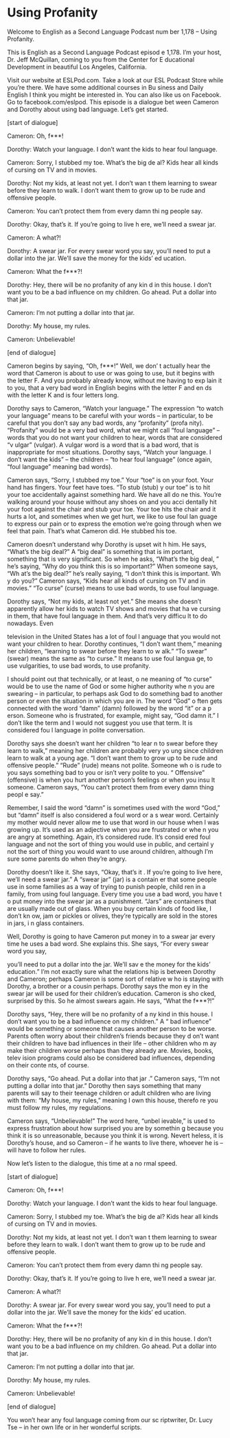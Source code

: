 # Using Profanity

Welcome to English as a Second Language Podcast num ber 1,178 – Using Profanity.

This is English as a Second Language Podcast episod e 1,178. I’m your host, Dr. Jeff McQuillan, coming to you from the Center for E ducational Development in beautiful Los Angeles, California.

Visit our website at ESLPod.com. Take a look at our  ESL Podcast Store while you’re there. We have some additional courses in Bu siness and Daily English I think you might be interested in. You can also like  us on Facebook. Go to facebook.com/eslpod. This episode is a dialogue bet ween Cameron and Dorothy about using bad language. Let’s get started.

[start of dialogue]

Cameron: Oh, f***!

Dorothy: Watch your language. I don’t want the kids  to hear foul language.

Cameron: Sorry, I stubbed my toe. What’s the big de al? Kids hear all kinds of cursing on TV and in movies.

Dorothy: Not my kids, at least not yet. I don’t wan t them learning to swear before they learn to walk. I don’t want them to grow up to  be rude and offensive people.

Cameron: You can’t protect them from every damn thi ng people say.

Dorothy: Okay, that’s it. If you’re going to live h ere, we’ll need a swear jar.

Cameron: A what?!

Dorothy: A swear jar. For every swear word you say,  you’ll need to put a dollar into the jar. We’ll save the money for the kids’ ed ucation.

Cameron: What the f***?!

Dorothy: Hey, there will be no profanity of any kin d in this house. I don’t want you to be a bad influence on my children. Go ahead. Put  a dollar into that jar.

Cameron: I’m not putting a dollar into that jar.

 Dorothy: My house, my rules.

Cameron: Unbelievable!

[end of dialogue]

Cameron begins by saying, “Oh, f***!” Well, we don’ t actually hear the word that Cameron is about to use or was going to use, but it  begins with the letter F. And you probably already know, without me having to exp lain it to you, that a very bad word in English begins with the letter F and en ds with the letter K and is four letters long.

Dorothy says to Cameron, “Watch your language.” The  expression “to watch your language” means to be careful with your words – in particular, to be careful that you don’t say any bad words, any “profanity” (profa nity). “Profanity” would be a very bad word, what we might call “foul language” –  words that you do not want your children to hear, words that are considered “v ulgar” (vulgar). A vulgar word is a word that is a bad word, that is inappropriate  for most situations. Dorothy says, “Watch your language. I don’t want the kids” – the children – “to hear foul language” (once again, “foul language” meaning bad words).

Cameron says, “Sorry, I stubbed my toe.” Your “toe”  is on your foot. Your hand has fingers. Your feet have toes. “To stub (stub) y our toe” is to hit your toe accidentally against something hard. We have all do ne this. You’re walking around your house without any shoes on and you acci dentally hit your foot against the chair and stub your toe. Your toe hits the chair and it hurts a lot, and sometimes when we get hurt, we like to use foul lan guage to express our pain or to express the emotion we’re going through when we feel that pain. That’s what Cameron did. He stubbed his toe.

Cameron doesn’t understand why Dorothy is upset wit h him. He says, “What’s the big deal?” A “big deal” is something that is im portant, something that is very significant. So when he asks, “What’s the big deal, ” he’s saying, “Why do you think this is so important?” When someone says, “Wh at’s the big deal?” he’s really saying, “I don’t think this is important. Wh y do you?” Cameron says, “Kids hear all kinds of cursing on TV and in movies.” “To  curse” (curse) means to use bad words, to use foul language.

Dorothy says, “Not my kids, at least not yet.” She means she doesn’t apparently allow her kids to watch TV shows and movies that ha ve cursing in them, that have foul language in them. And that’s very difficu lt to do nowadays. Even

television in the United States has a lot of foul l anguage that you would not want your children to hear. Dorothy continues, “I don’t want them,” meaning her children, “learning to swear before they learn to w alk.” “To swear” (swear) means the same as “to curse.” It means to use foul langua ge, to use vulgarities, to use bad words, to use profanity.

I should point out that technically, or at least, o ne meaning of “to curse” would be to use the name of God or some higher authority whe n you are swearing – in particular, to perhaps ask God to do something bad to another person or even the situation in which you are in. The word “God” o ften gets connected with the word “damn” (damn) followed by the word “it” or a p erson. Someone who is frustrated, for example, might say, “God damn it.” I don’t like the term and I would not suggest you use that term. It is considered fou l language in polite conversation.

Dorothy says she doesn’t want her children “to lear n to swear before they learn to walk,” meaning her children are probably very yo ung since children learn to walk at a young age. “I don’t want them to grow up to be rude and offensive people.” “Rude” (rude) means not polite. Someone wh o is rude to you says something bad to you or isn’t very polite to you. “ Offensive” (offensive) is when you hurt another person’s feelings or when you insu lt someone. Cameron says, “You can’t protect them from every damn thing peopl e say.”

Remember, I said the word “damn” is sometimes used with the word “God,” but “damn” itself is also considered a foul word or a s wear word. Certainly my mother would never allow me to use that word in our house when I was growing up. It’s used as an adjective when you are frustrated or whe n you are angry at something. Again, it’s considered rude. It’s consid ered foul language and not the sort of thing you would use in public, and certainl y not the sort of thing you would want to use around children, although I’m sure some  parents do when they’re angry.

Dorothy doesn’t like it. She says, “Okay, that’s it . If you’re going to live here, we’ll need a swear jar.” A “swear jar” (jar) is a contain er that some people use in some families as a way of trying to punish people, child ren in a family, from using foul language. Every time you use a bad word, you have t o put money into the swear jar as a punishment. “Jars” are containers that are  usually made out of glass. When you buy certain kinds of food like, I don’t kn ow, jam or pickles or olives, they’re typically are sold in the stores in jars, i n glass containers.

Well, Dorothy is going to have Cameron put money in to a swear jar every time he uses a bad word. She explains this. She says, “For every swear word you say,

you’ll need to put a dollar into the jar. We’ll sav e the money for the kids’ education.” I’m not exactly sure what the relations hip is between Dorothy and Cameron; perhaps Cameron is some sort of relative w ho is staying with Dorothy, a brother or a cousin perhaps. Dorothy says the mon ey in the swear jar will be used for their children’s education. Cameron is sho cked, surprised by this. So he almost swears again. He says, “What the f***?!”

Dorothy says, “Hey, there will be no profanity of a ny kind in this house. I don’t want you to be a bad influence on my children.” A “ bad influence” would be something or someone that causes another person to be worse. Parents often worry about their children’s friends because they d on’t want their children to have bad influences in their life – other children who m ay make their children worse perhaps than they already are. Movies, books, telev ision programs could also be considered bad influences, depending on their conte nts, of course.

Dorothy says, “Go ahead. Put a dollar into that jar .” Cameron says, “I’m not putting a dollar into that jar.” Dorothy then says something that many parents will say to their teenage children or adult children who  are living with them: “My house, my rules,” meaning I own this house, therefo re you must follow my rules, my regulations.

Cameron says, “Unbelievable!” The word here, “unbel ievable,” is used to express frustration about how surprised you are by somethin g because you think it is so unreasonable, because you think it is wrong. Nevert heless, it is Dorothy’s house, and so Cameron – if he wants to live there, whoever  he is – will have to follow her rules.

Now let’s listen to the dialogue, this time at a no rmal speed.

[start of dialogue]

Cameron: Oh, f***!

Dorothy: Watch your language. I don’t want the kids  to hear foul language.

Cameron: Sorry, I stubbed my toe. What’s the big de al? Kids hear all kinds of cursing on TV and in movies.

Dorothy: Not my kids, at least not yet. I don’t wan t them learning to swear before they learn to walk. I don’t want them to grow up to  be rude and offensive people.

Cameron: You can’t protect them from every damn thi ng people say.

 Dorothy: Okay, that’s it. If you’re going to live h ere, we’ll need a swear jar.

Cameron: A what?!

Dorothy: A swear jar. For every swear word you say,  you’ll need to put a dollar into the jar. We’ll save the money for the kids’ ed ucation.

Cameron: What the f***?!

Dorothy: Hey, there will be no profanity of any kin d in this house. I don’t want you to be a bad influence on my children. Go ahead. Put  a dollar into that jar.

Cameron: I’m not putting a dollar into that jar.

Dorothy: My house, my rules.

Cameron: Unbelievable!

[end of dialogue]

You won’t hear any foul language coming from our sc riptwriter, Dr. Lucy Tse – in her own life or in her wonderful scripts.



